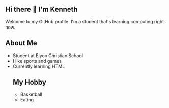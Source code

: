 <h2>Hi there 👋 I'm Kenneth</h2>

<p>Welcome to my GitHub profile. I'm a student that's learning computing right now.</p>

<h2>About Me</h2>
<ul>
  <li>Student at Elyon Christian School</li>
  <li>I like sports and games</li>
  <li>Currently learning  HTML</
</ul>

<h2>My Hobby</h2>
<ul>
  <li>Basketball</li>
  <li>Eating</li>
</ul>

